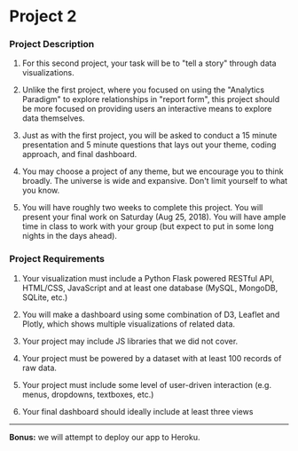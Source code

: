 # Project 2  
### Project Description  
1. For this second project, your task will be to "tell a story" through data visualizations. 

2. Unlike the first project, where you focused on using the "Analytics Paradigm" to explore relationships in "report form", this project should be more focused on providing users an interactive means to explore data themselves. 

3. Just as with the first project, you will be asked to conduct a 15 minute presentation and 5 minute questions that lays out your theme, coding approach, and final dashboard.

4. You may choose a project of any theme, but we encourage you to think broadly. The universe is wide and expansive. Don't limit yourself to what you know. 

5. You will have roughly two weeks to complete this project. You will present your final work on Saturday (Aug 25, 2018). You will have ample time in class to work with your group (but expect to put in some long nights in the days ahead).   

### Project Requirements
1. Your visualization must include a Python Flask powered RESTful API, HTML/CSS, JavaScript and at least one database (MySQL, MongoDB, SQLite, etc.)   

2. You will make a dashboard using some combination of D3, Leaflet and Plotly, which shows multiple visualizations of related data.   

3. Your project may include JS libraries that we did not cover.   

4. Your project must be powered by a dataset with at least 100 records of raw data.   

5. Your project must include some level of user-driven interaction (e.g. menus, dropdowns, textboxes, etc.)   

6. Your final dashboard should ideally include at least three views

***

<b>Bonus:</b> we will attempt to deploy our app to Heroku.
